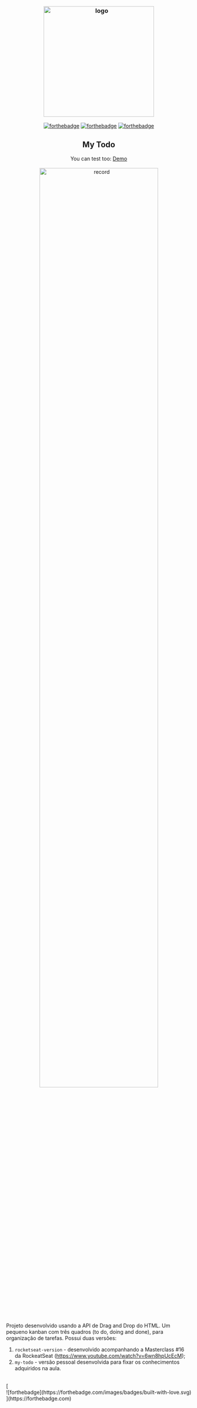 
<h3 align="center">
 <img src="https://github.com/carolsbraz/simple-kanban-board/blob/main/my-todo/img/to-do.png" alt="logo" height="300">
</h3>


 [<center>![forthebadge](https://forthebadge.com/images/badges/uses-html.svg)](https://forthebadge.com)  [![forthebadge](https://forthebadge.com/images/badges/uses-css.svg)](https://forthebadge.com)  [![forthebadge](https://forthebadge.com/images/badges/uses-js.svg) </center>](https://forthebadge.com)
 
<h2 align="center">
 My Todo
</h2>
<p align="center">You can test too:
 <a href="#">Demo<a> <br><br>
 <img src="https://github.com/carolsbraz/simple-kanban-board/blob/main/my-todo/img/mytodo-record.gif" alt="record" width="80%">

<p>
Projeto desenvolvido usando a API de Drag and Drop do HTML. 
Um pequeno kanban com três quadros (to do, doing and done), para organização de tarefas. Possui duas versões:

 1. `rocketseat-version` - desenvolvido acompanhando a Masterclass #16 da RockeatSeat (https://www.youtube.com/watch?v=6wn8hpUcEcM);
 2. `my-todo` - versão pessoal desenvolvida para fixar os conhecimentos adquiridos na aula.
<br>
[<center>![forthebadge](https://forthebadge.com/images/badges/built-with-love.svg) </center>](https://forthebadge.com)
